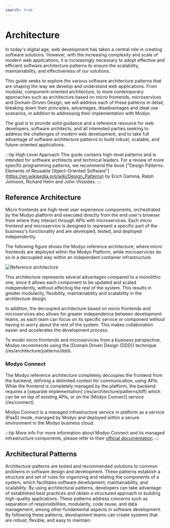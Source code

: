 ```yaml
---
search: true
---
```


# Architecture

In today's digital age, web development has taken a central role in creating software solutions. However, with the increasing complexity and scale of modern web applications, it is increasingly necessary to adopt effective and efficient software architecture patterns to ensure the scalability, maintainability, and effectiveness of our solutions.

This guide seeks to explore the various software architecture patterns that are shaping the way we develop and understand web applications. From modular, component-oriented architecture, to more contemporary approaches such as architecture based on micro frontends, microservices and Domain-Driven Design, we will address each of these patterns in detail, breaking down their principles, advantages, disadvantages and ideal use scenarios, in addition to addressing their implementation with Modyo.

The goal is to provide solid guidance and a reference resource for web developers, software architects, and all interested parties seeking to address the challenges of modern web development, and to take full advantage of software architecture patterns to build robust, scalable, and future-oriented applications.

:::tip High Level Approach
This guide contains high-level patterns and is intended for software architects and technical leaders. For a review of more specific programming patterns, we recommend the book [“Design Patterns: Elements of Reusable Object-Oriented Software”] (https://en.wikipedia.org/wiki/Design_Patterns) by Erich Gamma, Ralph Johnson, Richard Helm and John Vlissides. 
:::

## Reference Architecture

Micro frontends are high-level user experience components, orchestrated by the Modyo platform and executed directly from the end user's browser from where they interact through APIs with microservices. Each micro frontend and microservice is designed to represent a specific part of the business's functionality and are developed, tested, and deployed independently.

The following figure shows the Modyo reference architecture, where micro frontends are deployed within the Modyo Platform, while microservices do so in a decoupled way within an independent container infrastructure.

 <img src="/assets/img/infrastructure/reference_architecture.png" alt="Reference architecture" /> 

This architecture represents several advantages compared to a monolithic one, since it allows each component to be updated and scaled independently, without affecting the rest of the system. This results in greater modularity, flexibility, maintainability and scalability in the architecture design.

In addition, the decoupled architecture based on micro frontends and microservices also allows for greater independence between development teams, as each team can focus on its specific service or component without having to worry about the rest of the system. This makes collaboration easier and accelerates the development process.

To model micro frontends and microservices from a business perspective, Modyo recommends using the [Domain Driven Design (DDD)] technique (/es/architecture/patterns/ddd).


### Modyo Connect
The Modyo reference architecture completely decouples the frontend from the backend, defining a delimited context for communication, using APIs. While the frontend is completely managed by the platform, the backend requires a [separate implementation] (/es/architecture/patterns/bff) which can be on top of existing APIs, or on the [Modyo Connect] service (/es/connect).

Modyo Connect is a managed infrastructure service in platform as a service (PaaS) mode, managed by Modyo and deployed within a secure environment in the Modyo business cloud.

:::tip More info
For more information about Modyo Connect and its managed infrastructure components, please refer to their [official documentation](“/en/connect”).
:::


## Architectural Patterns

Architecture patterns are tested and recommended solutions to common problems in software design and development. These patterns establish a structure and set of rules for organizing and relating the components of a system, which facilitates software development, maintainability, and scalability. By using architectural patterns, developers can take advantage of established best practices and obtain a structured approach to building high-quality applications. These patterns address concerns such as separation of responsibilities, modularity, code reuse, and data management, among other fundamental aspects in software development. By following these patterns, development teams can create systems that are robust, flexible, and easy to maintain.